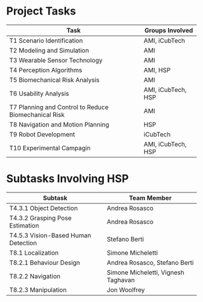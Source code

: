 # Project Tasks

| **Task** | **Groups Involved** |
|----|---------------|
| T1 Scenario Identification | AMI, iCubTech |
| T2 Modeling and Simulation | AMI |
| T3 Wearable Sensor Technology | AMI |
| T4 Perception Algorithms | AMI, HSP |
| T5 Biomechanical Risk Analysis | AMI |
| T6 Usability Analysis | AMI, iCubTech, HSP |
| T7 Planning and Control to Reduce Biomechanical Risk | AMI |
| T8 Navigation and Motion Planning | HSP |
| T9 Robot Development | iCubTech |
| T10 Experimental Campagin | AMI, iCubTech, HSP |

# Subtasks Involving HSP
| Subtask | Team Member |
|---------|-------------|
| T4.3.1 Object Detection | Andrea Rosasco |
| T4.3.2 Grasping Pose Estimation | Andrea Rosasco |
| T4.5.3 Vision-Based Human Detection | Stefano Berti |
| T8.1 Localization | Simone Micheletti |
| T8.2.1 Behaviour Design | Andrea Rosasco, Stefano Berti |
| T8.2.2 Navigation | Simone Micheletti, Vignesh Taghavan |
| T8.2.3 Manipulation | Jon Woolfrey |
